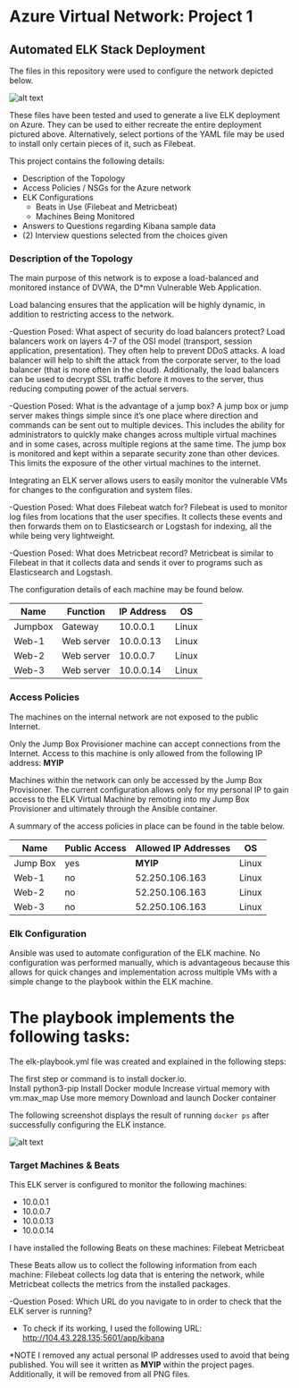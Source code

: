 # Azure Virtual Network: Project 1

## Automated ELK Stack Deployment

The files in this repository were used to configure the network depicted below.  

![alt text](https://github.com/sshsjames/Project-1/blob/main/WK-12-network.png)

These files have been tested and used to generate a live ELK deployment on Azure. They can be used to either recreate the entire deployment pictured above. Alternatively, select portions of the YAML file may be used to install only certain pieces of it, such as Filebeat.


This project contains the following details:
- Description of the Topology
- Access Policies / NSGs for the Azure network
- ELK Configurations
  - Beats in Use (Filebeat and Metricbeat)
  - Machines Being Monitored
- Answers to Questions regarding Kibana sample data
- (2) Interview questions selected from the choices given


### Description of the Topology

The main purpose of this network is to expose a load-balanced and monitored instance of DVWA, the D*mn Vulnerable Web Application.

Load balancing ensures that the application will be highly dynamic, in addition to restricting access to the network.

-Question Posed: What aspect of security do load balancers protect? 
Load balancers work on layers 4-7 of the OSI model (transport, session application, presentation).  They often help to prevent DDoS attacks.  A load balancer will help to shift the attack from the corporate server, to the load balancer (that is more often in the cloud).  Additionally, the load balancers can be used to decrypt SSL traffic before it moves to the server, thus reducing computing power of the actual servers.  


-Question Posed: What is the advantage of a jump box?
A jump box or jump server makes things simple since it’s one place where direction and commands can be sent out to multiple devices.  This includes the ability for administrators to quickly make changes across multiple virtual machines and in some cases, across multiple regions at the same time.  The jump box is monitored and kept within a separate security zone than other devices.  This limits the exposure of the other virtual machines to the internet.


Integrating an ELK server allows users to easily monitor the vulnerable VMs for changes to the configuration and system files.

-Question Posed: What does Filebeat watch for?
Filebeat is used to monitor log files from locations that the user specifies.  It collects these events and then forwards them on to Elasticsearch or Logstash for indexing, all the while being very lightweight.  


-Question Posed: What does Metricbeat record?
Metricbeat is similar to Filebeat in that it collects data and sends it over to programs such as Elasticsearch and Logstash.

The configuration details of each machine may be found below.

| Name    | Function   | IP Address | OS    |
|---------|------------|------------|-------|
| Jumpbox | Gateway    | 10.0.0.1   | Linux |
| Web-1   | Web server | 10.0.0.13  | Linux |
| Web-2   | Web server | 10.0.0.7   | Linux |
| Web-3   | Web server | 10.0.0.14  | Linux |


### Access Policies

The machines on the internal network are not exposed to the public Internet. 

Only the Jump Box Provisioner machine can accept connections from the Internet. Access to this machine is only allowed from the following IP address:
 **MYIP**

Machines within the network can only be accessed by the Jump Box Provisioner.  The current configuration allows only for my personal IP to gain access to the ELK Virtual Machine by remoting into my Jump Box Provisioner and ultimately through the Ansible container.

A summary of the access policies in place can be found in the table below.


| Name     | Public Access | Allowed IP Addresses | OS    |
|----------|---------------|----------------------|-------|
| Jump Box | yes           | **MYIP**             | Linux |
| Web-1    | no            |  52.250.106.163      | Linux |
| Web-2    | no            |  52.250.106.163      | Linux |
| Web-3    | no            |  52.250.106.163      | Linux |


### Elk Configuration

Ansible was used to automate configuration of the ELK machine. No configuration was performed manually, which is advantageous because this allows for quick changes and implementation across multiple VMs with a simple change to the playbook within the ELK machine.  

# The playbook implements the following tasks:

The elk-playbook.yml file was created and explained in the following steps:

The first step or command is to install docker.io.  
Install python3-pip
Install Docker module
Increase virtual memory with vm.max_map
Use more memory
Download and launch Docker container

The following screenshot displays the result of running `docker ps` after successfully configuring the ELK instance.

![alt text](https://github.com/sshsjames/Project-1/blob/main/DockerPS.png) 

### Target Machines & Beats
This ELK server is configured to monitor the following machines:
- 10.0.0.1
- 10.0.0.7
- 10.0.0.13
- 10.0.0.14

I have installed the following Beats on these machines:
Filebeat
Metricbeat

These Beats allow us to collect the following information from each machine:
Filebeat collects log data that is entering the network, while Metricbeat collects the metrics from the installed packages.


-Question Posed: Which URL do you navigate to in order to check that the ELK server is running?

- To check if its working, I used the following URL: http://104.43.228.135:5601/app/kibana


*NOTE I removed any actual personal IP addresses used to avoid that being published.  You will see it written as **MYIP** within the project pages.  
Additionally, it will be removed from all PNG files.  
